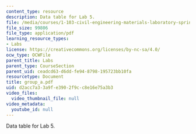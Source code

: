```yaml
---
content_type: resource
description: Data table for Lab 5.
file: /media/courses/1-103-civil-engineering-materials-laboratory-spring-2004/d2acc7a33a9fe3902f9cc8e16e75a3b3_group_a.pdf
file_size: 99806
file_type: application/pdf
learning_resource_types:
- Labs
license: https://creativecommons.org/licenses/by-nc-sa/4.0/
ocw_type: OCWFile
parent_title: Labs
parent_type: CourseSection
parent_uid: ceadcd63-d6dd-fe94-8798-195723bb10fa
resourcetype: Document
title: group_a.pdf
uid: d2acc7a3-3a9f-e390-2f9c-c8e16e75a3b3
video_files:
  video_thumbnail_file: null
video_metadata:
  youtube_id: null
---
```

Data table for Lab 5.